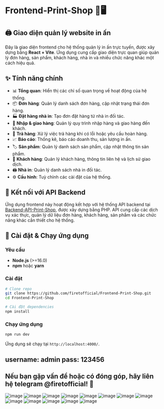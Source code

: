 # Frontend-Print-Shop 🎨🖥️

## 🖨️ Giao diện quản lý website in ấn

Đây là giao diện frontend cho hệ thống quản lý in ấn trực tuyến, được xây dựng bằng **React + Vite**. Ứng dụng cung cấp giao diện trực quan giúp quản lý đơn hàng, sản phẩm, khách hàng, nhà in và nhiều chức năng khác một cách hiệu quả.

## ✨ Tính năng chính
- 📊 **Tổng quan**: Hiển thị các chỉ số quan trọng về hoạt động của hệ thống.
- 📦 **Đơn hàng**: Quản lý danh sách đơn hàng, cập nhật trạng thái đơn hàng.
- 🏭 **Đặt hàng nhà in**: Tạo đơn đặt hàng từ nhà in đối tác.
- 🚚 **Nhập & giao hàng**: Quản lý quy trình nhập hàng và giao hàng đến khách.
- 🔄 **Trả hàng**: Xử lý việc trả hàng khi có lỗi hoặc yêu cầu hoàn hàng.
- 📈 **Báo cáo**: Thống kê, báo cáo doanh thu, sản lượng in ấn.
- 🏷️ **Sản phẩm**: Quản lý danh sách sản phẩm, cập nhật thông tin sản phẩm.
- 👥 **Khách hàng**: Quản lý khách hàng, thông tin liên hệ và lịch sử giao dịch.
- 🖨️ **Nhà in**: Quản lý danh sách nhà in đối tác.
- ⚙️ **Cấu hình**: Tuỳ chỉnh các cài đặt của hệ thống.

## 🔗 Kết nối với API Backend
Ứng dụng frontend này hoạt động kết hợp với hệ thống API backend tại [Backend-API-Print-Shop](https://github.com/firetofficial/Backend-API-Print-Shop), được xây dựng bằng PHP. API cung cấp các dịch vụ xác thực, quản lý dữ liệu đơn hàng, khách hàng, sản phẩm và các chức năng khác cần thiết cho hệ thống.

## 🚀 Cài đặt & Chạy ứng dụng
### Yêu cầu
- **Node.js** (>=16.0)
- **npm** hoặc **yarn**

### Cài đặt
```bash
# Clone repo
git clone https://github.com/firetofficial/Frontend-Print-Shop.git
cd Frontend-Print-Shop

# Cài đặt dependencies
npm install
```

### Chạy ứng dụng
```bash
npm run dev
```
Ứng dụng sẽ chạy tại `http://localhost:4000/`.

username: admin
pass: 123456
---

Nếu bạn gặp vấn đề hoặc có đóng góp, hãy liên hệ telegram @firetofficial! 🚀
---

![image](https://github.com/user-attachments/assets/a4d70d09-f4e9-415b-975c-cb124627e7d7)
![image](https://github.com/user-attachments/assets/3ec9c7c1-8281-4f82-8377-d2f3ab12423f)
![image](https://github.com/user-attachments/assets/89758ef9-a239-40d0-9ce1-06d6cc067329)
![image](https://github.com/user-attachments/assets/cf9d58d8-919c-413e-bf6c-05337654e42c)
![image](https://github.com/user-attachments/assets/0f14f946-5729-4316-9c4b-4f05a1073cf4)
![image](https://github.com/user-attachments/assets/1fda7172-1194-4cf2-9dbb-1bafc4003e4f)
![image](https://github.com/user-attachments/assets/59cc64e5-c4d8-425d-aa10-554701efb879)
![image](https://github.com/user-attachments/assets/2cc1b406-1271-4eff-85d1-1a59efd79578)
![image](https://github.com/user-attachments/assets/6f6f8641-d437-4e65-badd-a9cfdde6ec08)
![image](https://github.com/user-attachments/assets/456471ff-d09a-4e79-90b2-e19cbaa2ccef)
![image](https://github.com/user-attachments/assets/d2b8543d-f5ce-4523-b15e-77a21f3865cb)
![image](https://github.com/user-attachments/assets/3db2e1dd-3c10-4f74-b6dc-2f1b639cb034)
![image](https://github.com/user-attachments/assets/cd5d031a-801f-43f6-befa-b0371c802abe)


